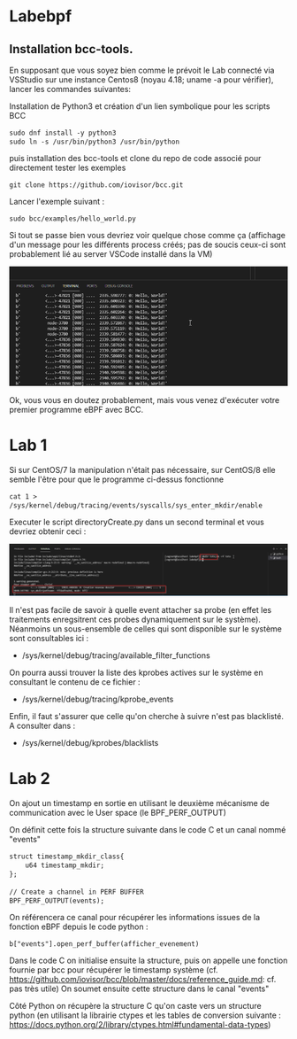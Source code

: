 # Labebpf

## Installation bcc-tools.
En supposant que vous soyez bien comme le prévoit le Lab connecté via VSStudio sur une instance Centos8 (noyau 4.18; uname -a pour vérifier), lancer les commandes suivantes:

Installation de Python3 et création d'un lien symbolique pour les scripts BCC

```
sudo dnf install -y python3
sudo ln -s /usr/bin/python3 /usr/bin/python
```

puis installation des bcc-tools et clone du repo de code associé pour directement tester les exemples

```sudo dnf -y install bcc-tools 
git clone https://github.com/iovisor/bcc.git
```

Lancer l'exemple suivant :

```
sudo bcc/examples/hello_world.py
```

Si tout se passe bien vous devriez voir quelque chose comme ça (affichage d'un message pour les différents process créés; pas de soucis ceux-ci sont probablement lié au server VSCode installé dans la VM)

![helloworld](images/hello_world.png)

Ok, vous vous en doutez probablement, mais vous venez d'exécuter votre premier programme eBPF avec BCC.

# Lab 1

Si sur CentOS/7 la manipulation n'était pas nécessaire, sur CentOS/8 elle semble l'être pour que le programme ci-dessus fonctionne 

```
cat 1 > /sys/kernel/debug/tracing/events/syscalls/sys_enter_mkdir/enable
```

Executer le script directoryCreate.py dans un second terminal et vous devriez obtenir ceci :

![directorycreate](images/DirectoryCreate.png)

Il n'est pas facile de savoir à quelle event attacher sa probe (en effet les traitements enregsitrent ces probes dynamiquement sur le système).
Néanmoins un sous-ensemble de celles qui sont disponible sur le système sont consultables ici :
* /sys/kernel/debug/tracing/available_filter_functions

On pourra aussi trouver la liste des kprobes actives sur le système en consultant le contenu de ce fichier :
* /sys/kernel/debug/tracing/kprobe_events

Enfin, il faut s'assurer que celle qu'on cherche à suivre n'est pas blacklisté. A consulter dans :
* /sys/kernel/debug/kprobes/blacklists

# Lab 2
On ajout un timestamp en sortie en utilisant le deuxième mécanisme de communication avec le User space (le BPF_PERF_OUTPUT)

On définit cette fois la structure suivante dans le code C et un canal nommé "events"

```
struct timestamp_mkdir_class{
    u64 timestamp_mkdir;
};

// Create a channel in PERF BUFFER
BPF_PERF_OUTPUT(events);
```

On référencera ce canal pour récupérer les informations issues de la fonction eBPF depuis le code python :

```
b["events"].open_perf_buffer(afficher_evenement)
```

Dans le code C on initialise ensuite la structure, puis on appelle une fonction fournie par bcc pour récupérer le timestamp système (cf. https://github.com/iovisor/bcc/blob/master/docs/reference_guide.md: cf. pas très utile)
On soumet ensuite cette structure dans le canal "events"

Côté Python on récupère la structure C qu'on caste vers un structure python (en utilisant la librairie ctypes et les tables de conversion suivante : https://docs.python.org/2/library/ctypes.html#fundamental-data-types)